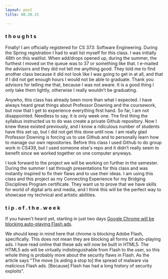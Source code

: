 ```yaml
---
layout: post
title: 08.30.15

---
```

<h3>t h o u g h t s</h3>
Finally! I am officially registered for CS 373: Software Engineering. During the Spring registration I had to wait list myself for this class. I was initially 48th on this waitlist. When add/drops opened up, during the summer, the furthest I moved on the queue was to 37 or something like that. I e-mailed the advisors and they did not tell me anything good. They told me to find another class because it did not look like I was going to get in at all, and that if I did not get enough hours I would not be able to graduate. Thank you advisors for telling me that, because I was not aware. It is a good thing I only take them lightly, otherwise I really wouldn’t be graduating.

Anywho, this class has already been more than what I expected. I have always heard great things about Professor Downing and the coursework, but now that I get to experience everything first hand. So far, I am not disappointed. Needless to say, it is only week one. The first thing the syllabus instructed us to do was create a private Github repository. Now I knew these existed previously, and I know a ridiculous number of students have this set up, but I did not get this done until now. I am really glad Professor Downing is forcing us to use Github and to personally learn how to manage our own repositories. Before this class I used Github to do group work in CS439, but I used someone else's repo and it didn’t really seem to benefit since we worked together on one computer anyways. 

I look forward to the project we will be working on further in the semester. During the summer I sat through presentations for this class and was instantly inspired to fix their flaws and to use their ideas. I am using this class and this project as my Connecting Experience for my Bridging Disciplines Program certificate. They want us to prove that we have skills for world of digital arts and media, and I think this will be the perfect way to showcase my technical and artistic abilities. 


<h3>t i p . o f . t h e . w e e k</h3>
If you haven't heard yet, starting in just two days <a href="http://arstechnica.co.uk/information-technology/2015/08/google-chrome-will-block-auto-playing-flash-ads-from-september-1/">Google Chrome will be blocking auto-playing Flash ads</a>.

We should keep in mind here that chrome is blocking Adobe Flash, specifically. This does not mean they are blocking all forms of auto-playing ads. 
I have read online that these ads will now be built in HTML5. The HTML5 ads will be virtually indistinguishable from Flash to the user, so this whole thing is probably more about the security flaws in Flash. As the article says "The move [is aiding a stop to] the spread of malware via malicious Flash ads. [Because] Flash has had a long history of security exploits".